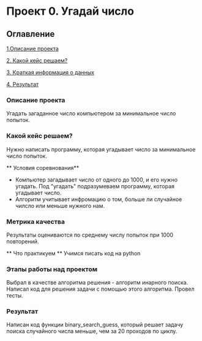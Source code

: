 # Проект 0. Угадай число

## Оглавление

[1.Описание проекта](https://github.com/IOB57/Skillfactory/edit/main/README.md#Описание-проекта)

[2. Какой кейс решаем?](https://github.com/IOB57/Skillfactory/edit/main/README.md#Какой-кейс-решаем?)

[3. Краткая информация о данных](https://github.com/IOB57/Skillfactory/edit/main/README.md#Краткая-информация-о-данных)

[4. Результат](https://github.com/IOB57/Skillfactory/edit/main/README.md#Результаты)



### Описание проекта
Угадать загаданное число компьютером за минимальное число попыток.

### Какой кейс решаем?
Нужно написать программу, которая угадывает число за минимальное число попыток.

** Условия соревнования**
- Компьютер загадывает число от одного до 1000, и его нужно угадать. Под "угадать" подразумеваем программу, которая угадывает число.
- Алгоритм учитывает инфромацию о том, больше ли случайное чилсло или меньше нужного нам.

### Метрика качества
Результаты оцениваются по среднему числу попыток при 1000 повторений.

** Что практикуем ** 
Учимся писать код на python

### Этапы работы над проектом
Выбрал в качестве алгоритма решения - алгоритм инарного поиска.
Написал код для решения задачи с помощью этого алгоритма.
Провел тесты.

### Результат
Написан код функции binary_search_guess, который решает задачу поиска случайного числа меньше, чем за 20 проходов по циклу.


